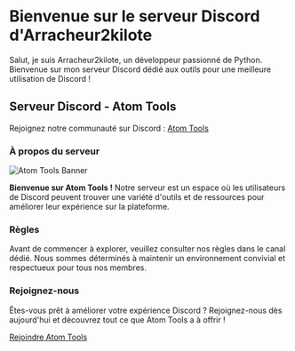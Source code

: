 # Bienvenue sur le serveur Discord d'Arracheur2kilote

Salut, je suis Arracheur2kilote, un développeur passionné de Python. Bienvenue sur mon serveur Discord dédié aux outils pour une meilleure utilisation de Discord !

## Serveur Discord - Atom Tools

Rejoignez notre communauté sur Discord : [Atom Tools](https://discord.gg/toolsfr)

### À propos du serveur

![Atom Tools Banner](https://cdn.discordapp.com/avatars/1110621699285729420/49903c58a1d02fe1066626f0dcde8e39.png?size=1024)

**Bienvenue sur Atom Tools !** Notre serveur est un espace où les utilisateurs de Discord peuvent trouver une variété d'outils et de ressources pour améliorer leur expérience sur la plateforme.

### Règles

Avant de commencer à explorer, veuillez consulter nos règles dans le canal dédié. Nous sommes déterminés à maintenir un environnement convivial et respectueux pour tous nos membres.

### Rejoignez-nous

Êtes-vous prêt à améliorer votre expérience Discord ? Rejoignez-nous dès aujourd'hui et découvrez tout ce que Atom Tools a à offrir !

[Rejoindre Atom Tools](https://discord.gg/toolsfr)
